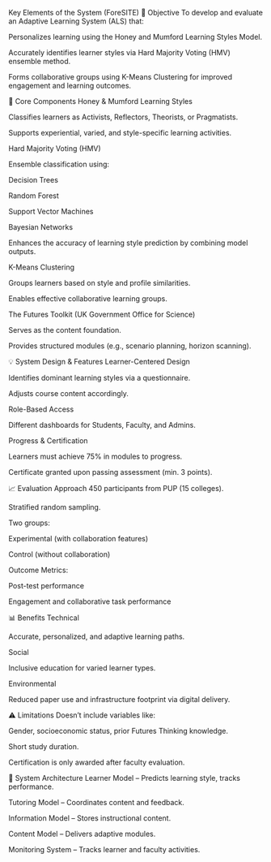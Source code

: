 Key Elements of the System (ForeSITE)
🎯 Objective
To develop and evaluate an Adaptive Learning System (ALS) that:

Personalizes learning using the Honey and Mumford Learning Styles Model.

Accurately identifies learner styles via Hard Majority Voting (HMV) ensemble method.

Forms collaborative groups using K-Means Clustering for improved engagement and learning outcomes.

🧠 Core Components
Honey & Mumford Learning Styles

Classifies learners as Activists, Reflectors, Theorists, or Pragmatists.

Supports experiential, varied, and style-specific learning activities.

Hard Majority Voting (HMV)

Ensemble classification using:

Decision Trees

Random Forest

Support Vector Machines

Bayesian Networks

Enhances the accuracy of learning style prediction by combining model outputs.

K-Means Clustering

Groups learners based on style and profile similarities.

Enables effective collaborative learning groups.

The Futures Toolkit (UK Government Office for Science)

Serves as the content foundation.

Provides structured modules (e.g., scenario planning, horizon scanning).

💡 System Design & Features
Learner-Centered Design

Identifies dominant learning styles via a questionnaire.

Adjusts course content accordingly.

Role-Based Access

Different dashboards for Students, Faculty, and Admins.

Progress & Certification

Learners must achieve 75% in modules to progress.

Certificate granted upon passing assessment (min. 3 points).

📈 Evaluation Approach
450 participants from PUP (15 colleges).

Stratified random sampling.

Two groups:

Experimental (with collaboration features)

Control (without collaboration)

Outcome Metrics:

Post-test performance

Engagement and collaborative task performance

📊 Benefits
Technical

Accurate, personalized, and adaptive learning paths.

Social

Inclusive education for varied learner types.

Environmental

Reduced paper use and infrastructure footprint via digital delivery.

⚠️ Limitations
Doesn’t include variables like:

Gender, socioeconomic status, prior Futures Thinking knowledge.

Short study duration.

Certification is only awarded after faculty evaluation.

🔧 System Architecture
Learner Model – Predicts learning style, tracks performance.

Tutoring Model – Coordinates content and feedback.

Information Model – Stores instructional content.

Content Model – Delivers adaptive modules.

Monitoring System – Tracks learner and faculty activities.